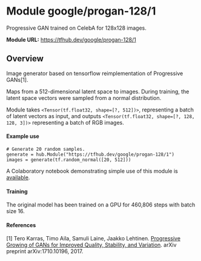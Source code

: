 # Module google/progan-128/1
Progressive GAN trained on CelebA for 128x128 images.

**Module URL:** https://tfhub.dev/google/progan-128/1

## Overview

Image generator based on tensorflow reimplementation of Progressive GANs[1].

Maps from a 512-dimensional latent space to images. During training, the latent
space vectors were sampled from a normal distribution.

Module takes `<Tensor(tf.float32, shape=[?, 512])>`, representing a batch of 
latent vectors as input, and outputs 
`<Tensor(tf.float32, shape=[?, 128, 128, 3])>` representing a batch of RGB 
images.

#### Example use
```
# Generate 20 random samples.
generate = hub.Module("https://tfhub.dev/google/progan-128/1")
images = generate(tf.random_normal([20, 512]))
```

A Colaboratory notebook demonstrating simple use of this module is [available](https://colab.research.google.com/notebook#fileId=https://github.com/tensorflow/hub/blob/master/examples/colab/tf_hub_generative_image_module.ipynb).

#### Training
The original model has been trained on a GPU for 460,806 steps with batch size 
16.

#### References
[1] Tero Karras, Timo Aila, Samuli Laine, Jaakko Lehtinen.
[Progressive Growing of GANs for Improved Quality, Stability, and Variation](https://arxiv.org/abs/1710.10196). 
arXiv preprint arXiv:1710.10196, 2017.
